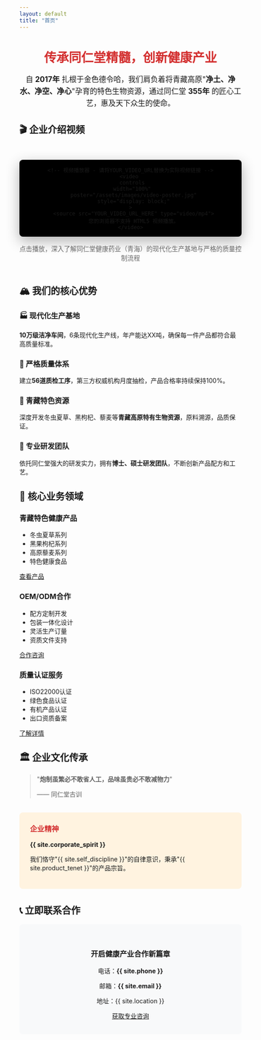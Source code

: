 ```yaml
---
layout: default
title: "首页"
---
```


<div class="company-intro">
  <h1 style="text-align: center; color: #d32f2f;">传承同仁堂精髓，创新健康产业</h1>
  <p style="font-size: 1.2em; line-height: 1.6; text-align: center;">
    自 <strong>2017年</strong> 扎根于金色德令哈，我们肩负着将青藏高原"<strong>净土、净水、净空、净心</strong>"孕育的特色生物资源，通过同仁堂 <strong>355年</strong> 的匠心工艺，惠及天下众生的使命。
  </p>
</div>

## 🎬 企业介绍视频

<div style="text-align: center; margin: 3rem 0;">
  <div class="video-container" style="max-width: 800px; margin: 0 auto; background: #000; border-radius: 8px; overflow: hidden; box-shadow: 0 10px 30px rgba(0,0,0,0.3);">
    
    <!-- 视频播放器 - 请将YOUR_VIDEO_URL替换为实际视频链接 -->
    <video 
      controls 
      width="100%" 
      poster="/assets/images/video-poster.jpg"
      style="display: block;"
    >
      <source src="YOUR_VIDEO_URL_HERE" type="video/mp4">
      您的浏览器不支持 HTML5 视频播放。
    </video>
  </div>
  
  <p style="color: #666; margin-top: 1rem; font-size: 0.9rem;">
    点击播放，深入了解同仁堂健康药业（青海）的现代化生产基地与严格的质量控制流程
  </p>
</div>

<!-- 其余页面内容保持不变 -->

## 🏔️ 我们的核心优势

<div class="feature-list">
  <div class="feature-item">
    <h3>🏭 现代化生产基地</h3>
    <p><strong>10万级洁净车间</strong>，6条现代化生产线，年产能达XX吨，确保每一件产品都符合最高质量标准。</p>
  </div>
  
  <div class="feature-item">
    <h3>🔬 严格质量体系</h3>
    <p>建立<strong>56道质检工序</strong>，第三方权威机构月度抽检，产品合格率持续保持100%。</p>
  </div>
  
  <div class="feature-item">
    <h3>🌿 青藏特色资源</h3>
    <p>深度开发冬虫夏草、黑枸杞、藜麦等<strong>青藏高原特有生物资源</strong>，原料溯源，品质保证。</p>
  </div>
  
  <div class="feature-item">
    <h3>🎯 专业研发团队</h3>
    <p>依托同仁堂强大的研发实力，拥有<strong>博士、硕士研发团队</strong>，不断创新产品配方和工艺。</p>
  </div>
</div>

## 💼 核心业务领域

<div class="product-grid">
  <div class="product-card">
    <h3>青藏特色健康产品</h3>
    <ul style="text-align: left;">
      <li>冬虫夏草系列</li>
      <li>黑果枸杞系列</li>
      <li>高原藜麦系列</li>
      <li>特色健康食品</li>
    </ul>
    <a href="/products" class="cta-button">查看产品</a>
  </div>
  
  <div class="product-card">
    <h3>OEM/ODM合作</h3>
    <ul style="text-align: left;">
      <li>配方定制开发</li>
      <li>包装一体化设计</li>
      <li>灵活生产订量</li>
      <li>资质文件支持</li>
    </ul>
    <a href="/contact" class="cta-button">合作咨询</a>
  </div>
  
  <div class="product-card">
    <h3>质量认证服务</h3>
    <ul style="text-align: left;">
      <li>ISO22000认证</li>
      <li>绿色食品认证</li>
      <li>有机产品认证</li>
      <li>出口资质备案</li>
    </ul>
    <a href="/about" class="cta-button">了解详情</a>
  </div>
</div>

## 🏛️ 企业文化传承

> "**炮制虽繁必不敢省人工，品味虽贵必不敢减物力**"
> 
> —— 同仁堂古训

<div style="background: #fff3e0; padding: 1.5rem; border-radius: 8px; margin: 2rem 0;">
  <h3 style="color: #d32f2f; margin-top: 0;">企业精神</h3>
  <p><strong>{{ site.corporate_spirit }}</strong></p>
  <p>我们恪守"{{ site.self_discipline }}"的自律意识，秉承"{{ site.product_tenet }}"的产品宗旨。</p>
</div>

## 📞 立即联系合作

<div style="text-align: center; background: #f8f9fa; padding: 2rem; border-radius: 8px;">
  <h3>开启健康产业合作新篇章</h3>
  <p>电话：<strong>{{ site.phone }}</strong></p>
  <p>邮箱：<strong>{{ site.email }}</strong></p>
  <p>地址：{{ site.location }}</p>
  <a href="/contact" class="cta-button">获取专业咨询</a>
</div>